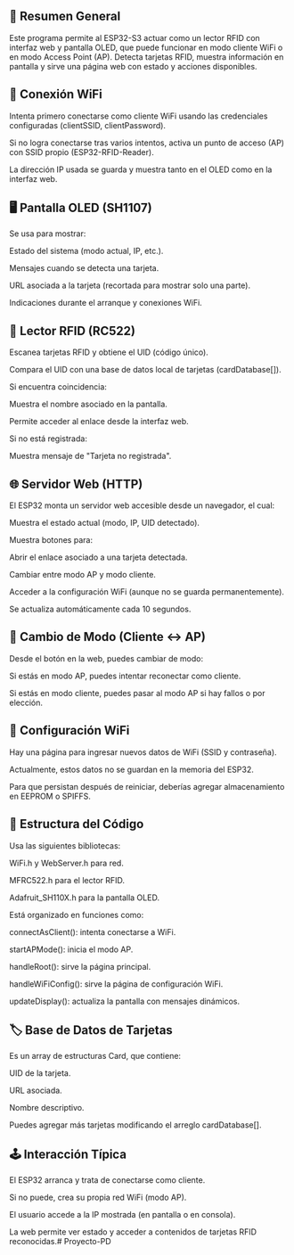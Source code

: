 ## 🧠 Resumen General
Este programa permite al ESP32-S3 actuar como un lector RFID con interfaz web y pantalla OLED, que puede funcionar en modo cliente WiFi o en modo Access Point (AP). Detecta tarjetas RFID, muestra información en pantalla y sirve una página web con estado y acciones disponibles.

## 📡 Conexión WiFi
Intenta primero conectarse como cliente WiFi usando las credenciales configuradas (clientSSID, clientPassword).

Si no logra conectarse tras varios intentos, activa un punto de acceso (AP) con SSID propio (ESP32-RFID-Reader).

La dirección IP usada se guarda y muestra tanto en el OLED como en la interfaz web.

## 🖥️ Pantalla OLED (SH1107)
Se usa para mostrar:

Estado del sistema (modo actual, IP, etc.).

Mensajes cuando se detecta una tarjeta.

URL asociada a la tarjeta (recortada para mostrar solo una parte).

Indicaciones durante el arranque y conexiones WiFi.

## 🔐 Lector RFID (RC522)
Escanea tarjetas RFID y obtiene el UID (código único).

Compara el UID con una base de datos local de tarjetas (cardDatabase[]).

Si encuentra coincidencia:

Muestra el nombre asociado en la pantalla.

Permite acceder al enlace desde la interfaz web.

Si no está registrada:

Muestra mensaje de "Tarjeta no registrada".

## 🌐 Servidor Web (HTTP)
El ESP32 monta un servidor web accesible desde un navegador, el cual:

Muestra el estado actual (modo, IP, UID detectado).

Muestra botones para:

Abrir el enlace asociado a una tarjeta detectada.

Cambiar entre modo AP y modo cliente.

Acceder a la configuración WiFi (aunque no se guarda permanentemente).

Se actualiza automáticamente cada 10 segundos.

## 🔄 Cambio de Modo (Cliente ↔ AP)
Desde el botón en la web, puedes cambiar de modo:

Si estás en modo AP, puedes intentar reconectar como cliente.

Si estás en modo cliente, puedes pasar al modo AP si hay fallos o por elección.

## 💾 Configuración WiFi
Hay una página para ingresar nuevos datos de WiFi (SSID y contraseña).

Actualmente, estos datos no se guardan en la memoria del ESP32.

Para que persistan después de reiniciar, deberías agregar almacenamiento en EEPROM o SPIFFS.

## 📂 Estructura del Código
Usa las siguientes bibliotecas:

WiFi.h y WebServer.h para red.

MFRC522.h para el lector RFID.

Adafruit_SH110X.h para la pantalla OLED.

Está organizado en funciones como:

connectAsClient(): intenta conectarse a WiFi.

startAPMode(): inicia el modo AP.

handleRoot(): sirve la página principal.

handleWiFiConfig(): sirve la página de configuración WiFi.

updateDisplay(): actualiza la pantalla con mensajes dinámicos.

## 🏷️ Base de Datos de Tarjetas
Es un array de estructuras Card, que contiene:

UID de la tarjeta.

URL asociada.

Nombre descriptivo.

Puedes agregar más tarjetas modificando el arreglo cardDatabase[].

## 🕹️ Interacción Típica
El ESP32 arranca y trata de conectarse como cliente.

Si no puede, crea su propia red WiFi (modo AP).

El usuario accede a la IP mostrada (en pantalla o en consola).

La web permite ver estado y acceder a contenidos de tarjetas RFID reconocidas.# Proyecto-PD
